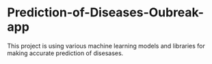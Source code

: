 # Prediction-of-Diseases-Oubreak-app
This project is using various machine learning models and libraries for making accurate prediction of disesases.
